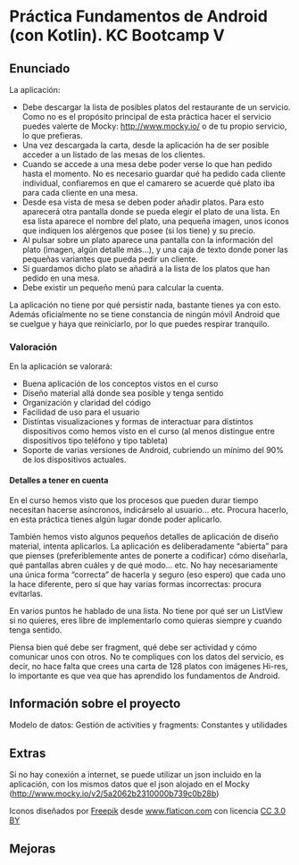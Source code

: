 # Práctica Fundamentos de Android (con Kotlin). KC Bootcamp V

## Enunciado

La aplicación:
-  Debe descargar la lista de posibles platos del restaurante de un servicio. Como no es el propósito principal de esta práctica hacer el servicio puedes valerte de Mocky: http://www.mocky.io/ o de tu propio servicio, lo que prefieras.-  Una vez descargada la carta, desde la aplicación ha de ser posible acceder a un listado de las mesas de los clientes.-  Cuando se accede a una mesa debe poder verse lo que han pedido hasta el momento. No es necesario guardar qué ha pedido cada cliente individual, confiaremos en que el camarero se acuerde qué plato iba para cada cliente en una mesa.-  Desde esa vista de mesa se deben poder añadir platos. Para esto aparecerá otra pantalla donde se pueda elegir el plato de una lista. En esa lista aparece el nombre del plato, una pequeña imagen, unos iconos que indiquen los alérgenos que posee (si los tiene) y su precio.-  Al pulsar sobre un plato aparece una pantalla con la información del plato (imagen, algún detalle más…), y una caja de texto donde poner las pequeñas variantes que pueda pedir un cliente.-  Si guardamos dicho plato se añadirá a la lista de los platos que han pedido en una mesa.-  Debe existir un pequeño menú para calcular la cuenta.
La aplicación no tiene por qué persistir nada, bastante tienes ya con esto. Además oficialmente no se tiene constancia de ningún móvil Android que se cuelgue y haya que reiniciarlo, por lo que puedes respirar tranquilo.
### Valoración
En la aplicación se valorará:
-  Buena aplicación de los conceptos vistos en el curso-  Diseño material allá donde sea posible y tenga sentido-  Organización y claridad del código-  Facilidad de uso para el usuario-  Distintas visualizaciones y formas de interactuar para distintos dispositivos como hemos visto en el curso (al menos distingue entre dispositivos tipo teléfono y tipo tableta)-  Soporte de varias versiones de Android, cubriendo un mínimo del 90% de los dispositivos actuales.

#### Detalles a tener en cuentaEn el curso hemos visto que los procesos que pueden durar tiempo necesitan hacerse asíncronos, indicárselo al usuario… etc. Procura hacerlo, en esta práctica tienes algún lugar donde poder aplicarlo.
También hemos visto algunos pequeños detalles de aplicación de diseño material, intenta aplicarlos.La aplicación es deliberadamente “abierta” para que pienses (preferiblemente antes de ponerte a codificar) cómo diseñarla, qué pantallas abren cuáles y de qué modo… etc. No hay necesariamente una única forma “correcta” de hacerla y seguro (eso espero) que cada uno la hace diferente, pero sí que hay varias formas incorrectas: procura evitarlas.
En varios puntos he hablado de una lista. No tiene por qué ser un ListView si no quieres, eres libre de implementarlo como quieras siempre y cuando tenga sentido.
Piensa bien qué debe ser fragment, qué debe ser actividad y cómo comunicar unos con otros.No te compliques con los datos del servicio, es decir, no hace falta que crees una carta de 128 platos con imágenes Hi-res, lo importante es que vea que has aprendido los fundamentos de Android.

## Información sobre el proyecto

Modelo de datos:
Gestión de activities y fragments:
Constantes y utilidades

## Extras

Si no hay conexión a internet, se puede utilizar un json incluido en la aplicación, con los mismos datos que el json alojado en el Mocky (http://www.mocky.io/v2/5a2062b2310000b739c0b28b)

<div>Iconos diseñados por <a href="http://www.freepik.com" title="Freepik">Freepik</a> desde <a href="https://www.flaticon.es/" title="Flaticon">www.flaticon.com</a> con licencia <a href="http://creativecommons.org/licenses/by/3.0/" title="Creative Commons BY 3.0" target="_blank">CC 3.0 BY</a></div>

## Mejoras
